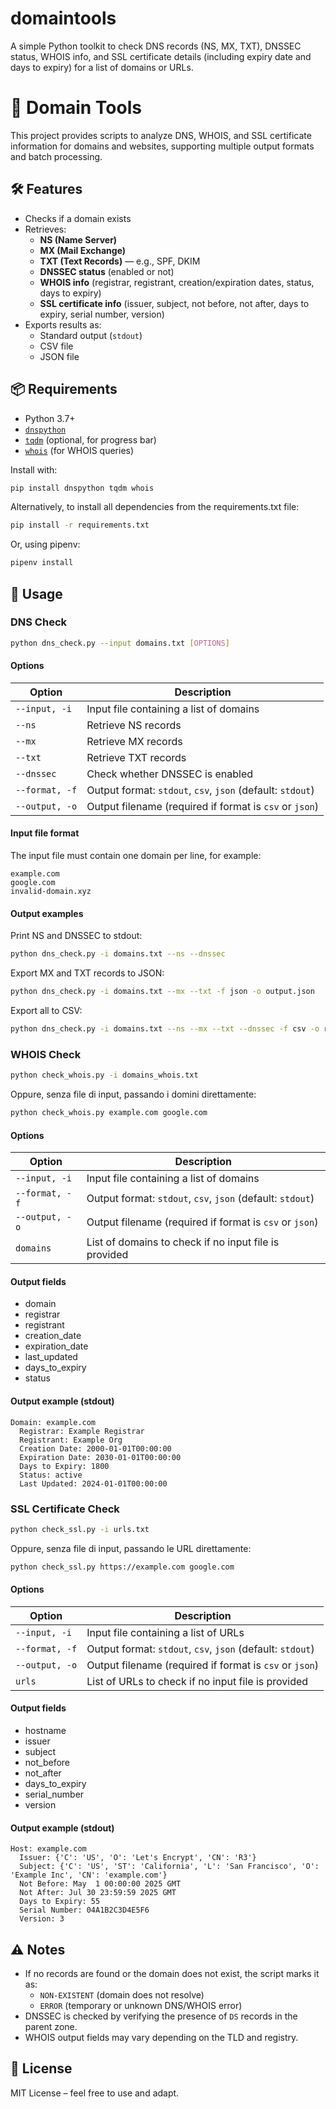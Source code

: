 # domaintools
A simple Python toolkit to check DNS records (NS, MX, TXT), DNSSEC status, WHOIS info, and SSL certificate details (including expiry date and days to expiry) for a list of domains or URLs.

# 📘 Domain Tools

This project provides scripts to analyze DNS, WHOIS, and SSL certificate information for domains and websites, supporting multiple output formats and batch processing.

## 🛠️ Features

- Checks if a domain exists
- Retrieves:
  - **NS (Name Server)**
  - **MX (Mail Exchange)**
  - **TXT (Text Records)** — e.g., SPF, DKIM
  - **DNSSEC status** (enabled or not)
  - **WHOIS info** (registrar, registrant, creation/expiration dates, status, days to expiry)
  - **SSL certificate info** (issuer, subject, not before, not after, days to expiry, serial number, version)
- Exports results as:
  - Standard output (`stdout`)
  - CSV file
  - JSON file

## 📦 Requirements

- Python 3.7+
- [`dnspython`](https://www.dnspython.org/)
- [`tqdm`](https://tqdm.github.io/) (optional, for progress bar)
- [`whois`](https://pypi.org/project/whois/) (for WHOIS queries)

Install with:

```bash
pip install dnspython tqdm whois
```

Alternatively, to install all dependencies from the requirements.txt file:

```bash
pip install -r requirements.txt
```

Or, using pipenv:

```bash
pipenv install
```

## 🚀 Usage

### DNS Check

```bash
python dns_check.py --input domains.txt [OPTIONS]
```

#### Options

| Option           | Description                                      |
|------------------|--------------------------------------------------|
| `--input, -i`     | Input file containing a list of domains          |
| `--ns`            | Retrieve NS records                             |
| `--mx`            | Retrieve MX records                             |
| `--txt`           | Retrieve TXT records                            |
| `--dnssec`        | Check whether DNSSEC is enabled                 |
| `--format, -f`    | Output format: `stdout`, `csv`, `json` (default: `stdout`) |
| `--output, -o`    | Output filename (required if format is `csv` or `json`) |

#### Input file format

The input file must contain one domain per line, for example:

```
example.com
google.com
invalid-domain.xyz
```

#### Output examples

Print NS and DNSSEC to stdout:
```bash
python dns_check.py -i domains.txt --ns --dnssec
```
Export MX and TXT records to JSON:
```bash
python dns_check.py -i domains.txt --mx --txt -f json -o output.json
```
Export all to CSV:
```bash
python dns_check.py -i domains.txt --ns --mx --txt --dnssec -f csv -o results.csv
```

### WHOIS Check

```bash
python check_whois.py -i domains_whois.txt
```
Oppure, senza file di input, passando i domini direttamente:
```bash
python check_whois.py example.com google.com
```

#### Options

| Option           | Description                                      |
|------------------|--------------------------------------------------|
| `--input, -i`     | Input file containing a list of domains          |
| `--format, -f`    | Output format: `stdout`, `csv`, `json` (default: `stdout`) |
| `--output, -o`    | Output filename (required if format is `csv` or `json`) |
| `domains`         | List of domains to check if no input file is provided |

#### Output fields

- domain
- registrar
- registrant
- creation_date
- expiration_date
- last_updated
- days_to_expiry
- status

#### Output example (stdout)
```
Domain: example.com
  Registrar: Example Registrar
  Registrant: Example Org
  Creation Date: 2000-01-01T00:00:00
  Expiration Date: 2030-01-01T00:00:00
  Days to Expiry: 1800
  Status: active
  Last Updated: 2024-01-01T00:00:00
```

### SSL Certificate Check

```bash
python check_ssl.py -i urls.txt
```
Oppure, senza file di input, passando le URL direttamente:
```bash
python check_ssl.py https://example.com google.com
```

#### Options

| Option           | Description                                      |
|------------------|--------------------------------------------------|
| `--input, -i`     | Input file containing a list of URLs              |
| `--format, -f`    | Output format: `stdout`, `csv`, `json` (default: `stdout`) |
| `--output, -o`    | Output filename (required if format is `csv` or `json`) |
| `urls`            | List of URLs to check if no input file is provided |

#### Output fields

- hostname
- issuer
- subject
- not_before
- not_after
- days_to_expiry
- serial_number
- version

#### Output example (stdout)
```
Host: example.com
  Issuer: {'C': 'US', 'O': 'Let's Encrypt', 'CN': 'R3'}
  Subject: {'C': 'US', 'ST': 'California', 'L': 'San Francisco', 'O': 'Example Inc', 'CN': 'example.com'}
  Not Before: May  1 00:00:00 2025 GMT
  Not After: Jul 30 23:59:59 2025 GMT
  Days to Expiry: 55
  Serial Number: 04A1B2C3D4E5F6
  Version: 3
```

## ⚠️ Notes

- If no records are found or the domain does not exist, the script marks it as:
  - `NON-EXISTENT` (domain does not resolve)
  - `ERROR` (temporary or unknown DNS/WHOIS error)
- DNSSEC is checked by verifying the presence of `DS` records in the parent zone.
- WHOIS output fields may vary depending on the TLD and registry.

## 📄 License

MIT License – feel free to use and adapt.
